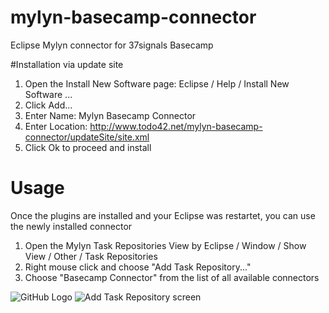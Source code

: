 mylyn-basecamp-connector
========================

Eclipse Mylyn connector for 37signals Basecamp

#Installation via update site
1. Open the Install New Software page: Eclipse / Help / Install New Software ...
2. Click Add...
3. Enter Name: Mylyn Basecamp Connector
4. Enter Location: http://www.todo42.net/mylyn-basecamp-connector/updateSite/site.xml
5. Click Ok to proceed and install

# Usage
Once the plugins are installed and your Eclipse was restartet, you can use the newly installed connector

1. Open the Mylyn Task Repositories View by Eclipse / Window / Show View / Other / Task Repositories
2. Right mouse click and choose "Add Task Repository..."
3. Choose "Basecamp Connector" from the list of all available connectors

![GitHub Logo](/images/logo.png)
![Add Task Repository screen](/dominik42/mylyn-basecamp-connector/blob/master/doc/addTaskRepository.png?raw=true)
